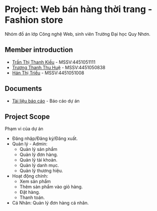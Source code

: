 # Project: Web bán hàng thời trang - Fashion store

Nhóm đồ án lớp Công nghệ Web, sinh viên Trường Đại học Quy Nhơn.

## Member introduction

* [Trần Thị Thanh Kiều](https://www.facebook.com/tukieefnah) - MSSV:4451051111
* [Trương Thanh Thu Huệ](https://www.facebook.com/thuhue.truong.2210) - MSSV:4451050838
* [Hán Thị Triểu](https://www.facebook.com/httrieu.2003) - MSSV:4451051008

## Documents

* [Tài liệu báo cáo]() - Báo cáo dự án


## Project Scope

Phạm vi của dự án

- Đăng nhập/Đăng ký/Đăng xuất.
- Quản lý - Admin:
  - Quản lý sản phẩm
  - Quản lý đơn hàng.
  - Quản lý tài khoản.
  - Quản lý danh mục.
  - Quản lý thương hiệu.
- Hoạt động chính:
  - Xem sản phẩm
  - Thêm sản phẩm vào giỏ hàng.
  - Đặt hàng.
  - Thanh toán.
- Cá Nhân: Quản lý đơn hàng cá nhân.
  
